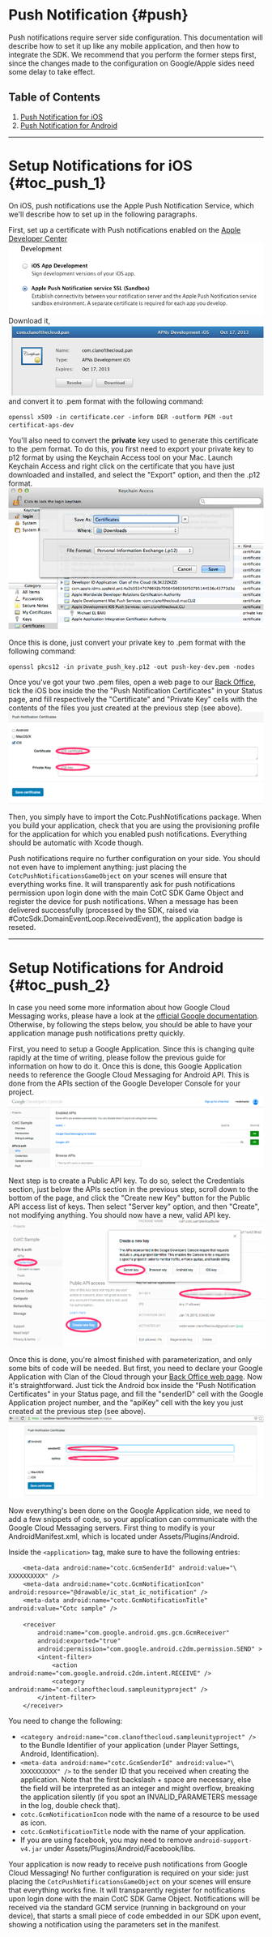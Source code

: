 Push Notification {#push}
========

Push notifications require server side configuration. This documentation will describe how to set it up like any mobile application, and then how to integrate the SDK. We recommend that you perform the former steps first, since the changes made to the configuration on Google/Apple sides need some delay to take effect.

## Table of Contents

1. [Push Notification for iOS](#toc_push_1)
2. [Push Notification for Android](#toc_push_2)
  
- - - -

# Setup Notifications for iOS {#toc_push_1}

On iOS, push notifications use the Apple Push Notification Service, which we'll describe how to set up in the following paragraphs.

First, set up a certificate with Push notifications enabled on the [Apple Developer Center](http://developer.apple.com/)
![Create Certificate](./img/ios-push-1.png)
Download it,
![Download Certificate](./img/ios-push-2.png)
and convert it to .pem format with the following command:
~~~
openssl x509 -in certificate.cer -inform DER -outform PEM -out certificat-aps-dev
~~~

You'll also need to convert the **private** key used to generate this certificate to the .pem format. To do this, you first need to export your private key to p12 format by using the Keychain Access tool on your Mac. Launch Keychain Access and right click on the certificate that you have just downloaded and installed, and select the "Export" option, and then the .p12 format.
![Export your private key](./img/Keychain_Access.png)

Once this is done, just convert your private key to .pem format with the following command:
~~~
openssl pkcs12 -in private_push_key.p12 -out push-key-dev.pem -nodes
~~~

Once you've got your two .pem files, open a web page to our [Back Office](https://account.clanofthecloud.com), tick the iOS box inside the the "Push Notification Certificates" in your Status page, and fill respectively the "Certificate" and "Private Key" cells with the contents of the files you just created at the previous step (see above).
![Setting up your iOS push notifications with Clan of the Cloud back office](./img/CotC_iOS_PushNotifs.png)

Then, you simply have to import the Cotc.PushNotifications package. When you build your application, check that you are using the provisioning profile for the application for which you enabled push notifications. Everything should be automatic with Xcode though.

Push notifications require no further configuration on your side. You should not even have to implement anything: just placing the `CotcPushNotificationsGameObject` on your scenes will ensure that everything works fine. It will transparently ask for push notifications permission upon login done with the main CotC SDK Game Object and register the device for push notifications. When a message has been delivered successfully (processed by the SDK, raised via #CotcSdk.DomainEventLoop.ReceivedEvent), the application badge is reseted.

- - - -

# Setup Notifications for Android {#toc_push_2}

In case you need some more information about how Google Cloud Messaging works, please have a look at the [official Google documentation](https://developer.android.com/google/gcm/gcm.html). Otherwise, by following the steps below, you should be able to have your application manage push notifications pretty quickly.

First, you need to setup a Google Application. Since this is changing quite rapidly at the time of writing, please follow the previous guide for information on how to do it. Once this is done, this Google Application needs to reference the Google Cloud Messaging for Android API. This is done from the APIs section of the Google Developer Console for your project.
![Activating Google Cloud Messaging](./img/Google_Messaging_Android.png)

Next step is to create a Public API key. To do so, select the Credentials section, just below the APIs section in the previous step, scroll down to the bottom of the page, and click the "Create new Key" button for the Public API access list of keys. Then select "Server key" option, and then "Create", not modifying anything. You should now have a new, valid API key.
![Creating a new Server key](./img/Google_Public_API_Access.png)

Once this is done, you're almost finished with parameterization, and only some bits of code will be needed. But first, you need to declare your Google Application with Clan of the Cloud through your [Back Office web page](https://account.clanofthecloud.com). Now it's straightforward. Just tick the Android box inside the "Push Notification Certificates" in your Status page, and fill the "senderID" cell with the Google Application project number, and the "apiKey" cell with the key you just created at the previous step (see above).
![Setting up your Android push notifications with Clan of the Cloud back office](./img/CotC_Android_PushNotifs.png)

Now everything's been done on the Google Application side, we need to add a few snippets of code, so your application can communicate with the Google Cloud Messaging servers. First thing to modify is your AndroidManifest.xml, which is located under Assets/Plugins/Android.

Inside the `<application>` tag, make sure to have the following entries:
~~~
	<meta-data android:name="cotc.GcmSenderId" android:value="\ XXXXXXXXXX" />
	<meta-data android:name="cotc.GcmNotificationIcon" android:resource="@drawable/ic_stat_ic_notification" />
	<meta-data android:name="cotc.GcmNotificationTitle" android:value="Cotc sample" />

	<receiver
		android:name="com.google.android.gms.gcm.GcmReceiver"
		android:exported="true"
		android:permission="com.google.android.c2dm.permission.SEND" >
		<intent-filter>
			<action android:name="com.google.android.c2dm.intent.RECEIVE" />
			<category android:name="com.clanofthecloud.sampleunityproject" />
		</intent-filter>
	</receiver>
~~~

You need to change the following:

- `<category android:name="com.clanofthecloud.sampleunityproject" />` to the Bundle Identifier of your application (under Player Settings, Android, Identification).
- `<meta-data android:name="cotc.GcmSenderId" android:value="\ XXXXXXXXXX" />` to the sender ID that you received when creating the application. Note that the first backslash + space are necessary, else the field will be interpreted as an integer and might overflow, breaking the application silently (if you spot an INVALID_PARAMETERS message in the log, double check that).
- `cotc.GcmNotificationIcon` node with the name of a resource to be used as icon.
- `cotc.GcmNotificationTitle` node with the name of your application.
- If you are using facebook, you may need to remove `android-support-v4.jar` under Assets/Plugins/Android/Facebook/libs.

Your application is now ready to receive push notifications from Google Cloud Messaging! No further configuration is required on your side: just placing the `CotcPushNotificationsGameObject` on your scenes will ensure that everything works fine. It will transparently register for notifications upon login done with the main CotC SDK Game Object. Notifications will be received via the standard GCM service (running in background on your device), that starts a small piece of code embedded in our SDK upon event, showing a notification using the parameters set in the manifest.
